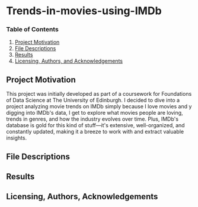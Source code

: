 # Trends-in-movies-using-IMDb
### Table of Contents

1. [Project Motivation](#motivation)
2. [File Descriptions](#files)
3. [Results](#results)
4. [Licensing, Authors, and Acknowledgements](#licensing)

## Project Motivation<a name="motivation"></a>
This project was initially developed as part of a coursework for Foundations of Data Science at The University of Edinburgh. I decided to dive into a project analyzing movie trends on IMDb simply because I love movies and y digging into IMDb's data, I get to explore what movies people are loving, trends in genres, and how the industry evolves over time. Plus, IMDb's database is gold for this kind of stuff—it's extensive, well-organized, and constantly updated, making it a breeze to work with and extract valuable insights. 

## File Descriptions <a name="files"></a>

## Results<a name="results"></a>

## Licensing, Authors, Acknowledgements<a name="licensing"></a>
